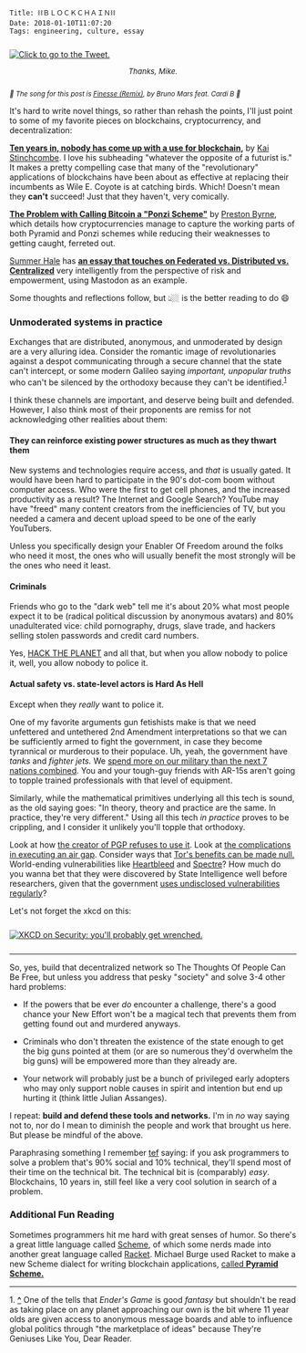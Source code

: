     Title: ⛓ＢＬＯＣＫＣＨＡＩＮ⛓
    Date: 2018-01-10T11:07:20
    Tags: engineering, culture, essay

<div class="caption-img-block" style="margin: 25px auto">
  <a href="https://twitter.com/MikeIsaac/status/950430971144187904">
  <img src="/img/2018/1/mike_isaac_THUMB.png" alt="Click to go to the Tweet." /></a>
<p style="font-style: italic; text-align: center; font-size: small">Thanks, Mike.</p>
</div>
 
<small><em>🎵 The song for this post is [Finesse (Remix)][1], by Bruno Mars
feat. Cardi B 🎵</em></small>

It's hard to write novel things, so rather than rehash the points, I'll just
point to some of my favorite pieces on blockchains, cryptocurrency, and
decentralization:

**[Ten years in, nobody has come up with a use for blockchain][2],** by [Kai
Stinchcombe][5].  I love his subheading "whatever the opposite of a
futurist is." It makes a pretty compelling case that many of the "revolutionary"
applications of blockchains have been about as effective at replacing their
incumbents as Wile E. Coyote is at catching birds. Which! Doesn't mean they
**can't** succeed! Just that they haven't, very comically.

**[The Problem with Calling Bitcoin a "Ponzi Scheme"][3]** by [Preston
Byrne][4], which details how cryptocurrencies manage to capture the working
parts of both Pyramid and Ponzi schemes while reducing their weaknesses to
getting caught, ferreted out.

[Summer Hale][20] has **[an essay that touches on Federated vs. Distributed vs.
Centralized][10]** very intelligently from the perspective of risk and
empowerment, using Mastodon as an example.

Some thoughts and reflections follow, but 👆🏼 is the better reading to do 😄

<!-- more -->

<h3 id="unmoderated-systems-in-practice">Unmoderated systems in practice</h3>

Exchanges that are distributed, anonymous, and unmoderated by design are a very
alluring idea. Consider the romantic image of revolutionaries against a despot
communicating through a secure channel that the state can't intercept, or some
modern Galileo saying _important, unpopular truths_ who can't be silenced by
the orthodoxy because they can't be identified.<sup id="place1"><a href="#footnote1">1</a></sup>

I think these channels are important, and deserve being built and defended.
However, I also think most of their proponents are remiss for not acknowledging
other realities about them:

<h4 id="they-can-reinforce-existing-power-structures-as-much-as-they-thwart-them">They can reinforce existing power structures as much as they thwart them</h4>

New systems and technologies require access, and _that_ is usually gated. It
would have been hard to participate in the 90's dot-com boom without
computer access. Who were the first to get cell phones, and the increased
productivity as a result? The Internet and Google Search? YouTube may have
"freed" many content creators from the inefficiencies of TV, but you needed a
camera and decent upload speed to be one of the early YouTubers.

Unless you specifically design your Enabler Of Freedom around the folks who need
it most, the ones who will usually benefit the most strongly will be the ones
who need it least.

<h4 id="criminals">Criminals</h4>

Friends who go to the "dark web" tell me it's about 20% what most people expect
it to be (radical political discussion by anonymous avatars) and 80%
unadulterated vice: child pornography, drugs, slave trade, and hackers selling
stolen passwords and credit card numbers.

Yes, [HACK THE PLANET][11] and all that, but when you allow nobody to police it,
well, you allow nobody to police it.

<h4 id="actual-safety-vs-statelevel-actors-is-hard-as-hell">Actual safety vs. state-level actors is Hard As Hell</h4>

Except when they _really_ want to police it.

One of my favorite arguments gun fetishists make is that we need unfettered and
untethered 2nd Amendment interpretations so that we can be sufficiently armed
to fight the government, in case they become tyrannical or murderous to their
populace. Uh, yeah, the government have _tanks_ and _fighter jets._ We [spend
more on our military than the next 7 nations combined][12]. You and your
tough-guy friends with AR-15s aren't going to topple trained professionals with
that level of equipment.

Similarly, while the mathematical primitives underlying all this tech is sound,
as the old saying goes: "In theory, theory and practice are the same. In
practice, they're very different." Using all this tech _in practice_ proves to
be crippling, and I consider it unlikely you'll topple that orthodoxy.

Look at how [the creator of PGP refuses to use it][13]. Look at [the
complications in executing an air gap][14]. Consider ways that [Tor's benefits
can be made null.][15] World-ending vulnerabilities like [Heartbleed][16] and
[Spectre][17]? How much do you wanna bet that they were discovered by State
Intelligence well before researchers, given that the government [uses undisclosed
vulnerabilities regularly][18]?

Let's not forget the xkcd on this:

<div class="caption-img-block" style="margin: 25px auto">
<a href="https://xkcd.com/538/">
<img src="/img/2018/1/xkcd_security.png" alt="XKCD on Security: you'll probably get wrenched."/>
</a>
</div>

---

So, yes, build that decentralized network so The Thoughts Of People Can Be Free,
but unless you address that pesky "society" and solve 3-4 other hard problems:

- If the powers that be ever _do_ encounter a challenge, there's a good chance
  your New Effort won't be a magical tech that prevents them from getting found
  out and murdered anyways.

- Criminals who don't threaten the existence of the state enough to get the big
  guns pointed at them (or are so numerous they'd overwhelm the big guns) will
  be empowered more than they already are.

- Your network will probably just be a bunch of privileged early adopters who
  may only support noble causes in spirit and intention but end up hurting it
  (think little Julian Assanges).

I repeat: **build and defend these tools and networks.** I'm in _no_ way saying
not to, nor do I mean to diminish the people and work that brought us here. But
please be mindful of the above.

Paraphrasing something I remember [tef][19] saying: if you ask programmers to
solve a problem that's 90% social and 10% technical, they'll spend most of their
time on the technical bit. The technical bit is (comparably) _easy_.
Blockchains, 10 years in, still feel like a very cool solution in search of a
problem.

<h3 id="additional-fun-reading">Additional Fun Reading</h3>

Sometimes programmers hit me hard with great senses of humor. So there's a
great little language called [Scheme][8], of which some nerds made into
another great language called [Racket][7]. Michael Burge used Racket to make
a new Scheme dialect for writing blockchain applications,
[called **Pyramid Scheme.**][6]

---

<span id="footnote1">1.</span> <a href="#place1"><strong>^</strong></a>
One of the tells that _Ender's Game_ is good _fantasy_ but shouldn't be read as
taking place on any planet approaching our own is the bit where 11 year olds are
given access to anonymous message boards and able to influence global politics
through "the marketplace of ideas" because They're Geniuses Like You, Dear
Reader.

   [1]: https://www.youtube.com/watch?v=LsoLEjrDogU
   [2]: https://hackernoon.com/ten-years-in-nobody-has-come-up-with-a-use-case-for-blockchain-ee98c180100
   [3]: https://prestonbyrne.com/2017/12/08/bitcoin_ponzi/
   [4]: https://prestonbyrne.com/
   [5]: https://www.linkedin.com/in/kaistinchcombe/
   [6]: http://www.michaelburge.us/2017/11/28/write-your-next-ethereum-contract-in-pyramid-scheme.html
   [7]: https://racket-lang.org
   [8]: https://en.wikipedia.org/wiki/Scheme_(programming_language)
   [10]: http://xn--rpa.cc/essays/infrastructure
   [11]: https://www.youtube.com/watch?v=drJWxMLrpE0
   [12]: https://www.cnbc.com/2017/05/02/how-us-defense-spending-stacks-up-against-the-rest-of-the-world.html
   [13]: https://motherboard.vice.com/en_us/article/vvbw9a/even-the-inventor-of-pgp-doesnt-use-pgp
   [14]: https://www.schneier.com/blog/archives/2013/10/air_gaps.html
   [15]: https://www.howtogeek.com/142380/htg-explains-is-tor-really-anonymous-and-secure/
   [16]: http://heartbleed.com/
   [17]: https://en.wikipedia.org/wiki/Spectre_(security_vulnerability)
   [18]: https://www.vox.com/2016/8/24/12615258/nsa-security-breach-hoard
   [19]: https://programmingisterrible.com/
   [20]: https://www.patreon.com/approvednews6/posts
